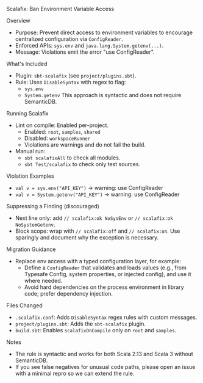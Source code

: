 Scalafix: Ban Environment Variable Access

Overview
- Purpose: Prevent direct access to environment variables to encourage centralized configuration via `ConfigReader`.
- Enforced APIs: `sys.env` and `java.lang.System.getenv(...)`.
- Message: Violations emit the error "use ConfigReader".

What's Included
- Plugin: `sbt-scalafix` (see `project/plugins.sbt`).
- Rule: Uses `DisableSyntax` with regex to flag:
  - `sys.env`
  - `System.getenv`
  This approach is syntactic and does not require SemanticDB.

Running Scalafix
- Lint on compile: Enabled per-project.
  - Enabled: `root`, `samples`, `shared`
  - Disabled: `workspaceRunner`
  - Violations are warnings and do not fail the build.
- Manual run:
  - `sbt scalafixAll` to check all modules.
  - `sbt Test/scalafix` to check only test sources.

Violation Examples
- `val v = sys.env("API_KEY")` → warning: use ConfigReader
- `val v = System.getenv("API_KEY")` → warning: use ConfigReader

Suppressing a Finding (discouraged)
- Next line only: add `// scalafix:ok NoSysEnv` or `// scalafix:ok NoSystemGetenv`.
- Block scope: wrap with `// scalafix:off` and `// scalafix:on`.
Use sparingly and document why the exception is necessary.

Migration Guidance
- Replace env access with a typed configuration layer, for example:
  - Define a `ConfigReader` that validates and loads values (e.g., from Typesafe Config, system properties, or injected config), and use it where needed.
  - Avoid hard dependencies on the process environment in library code; prefer dependency injection.

Files Changed
- `.scalafix.conf`: Adds `DisableSyntax` regex rules with custom messages.
- `project/plugins.sbt`: Adds the `sbt-scalafix` plugin.
- `build.sbt`: Enables `scalafixOnCompile` only on `root` and `samples`.

Notes
- The rule is syntactic and works for both Scala 2.13 and Scala 3 without SemanticDB.
- If you see false negatives for unusual code paths, please open an issue with a minimal repro so we can extend the rule.
